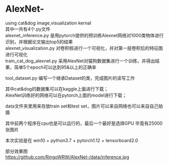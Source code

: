 # AlexNet-
using cat&amp;dog image,visualization kernal  
其中一共有4个.py文件  
alexnet_inference.py 是用pytorch提供的预训练Alexnet网络对1000类物体进行识别，并根据论文输出top5的结果  
alexnet_visualization.py 对卷积核进行一个可视化，并对第一层卷积后的特征图进行可视化  
train_cat_dog_alexnet.py 采用AlexNet对猫狗数据集进行一个训练，并得出结果，简单5个epoch可以达到95&以上的正确率  

tool_dataset.py 编写一个继承Dataset的类，完成图片的读写工作  

其中cat&dog的数据集可以在kaggle上面进行下载；  
AlexNet训练好的网络可以在pytorch上面的model进行下载；  

data文件夹里用来存放train set和test set，图片可以来自网络也可以来自自己拍摄  

其中前两个程序在cpu也是可以运行的，最后一个最好是选择GPU 毕竟有25000张图片  

本次实验是在 win10 + python3.7 + pytorch1.12 + tensorboard2.0    

部分效果图  
https://github.com/RingoWRW/AlexNet-/data/inference.jpg
